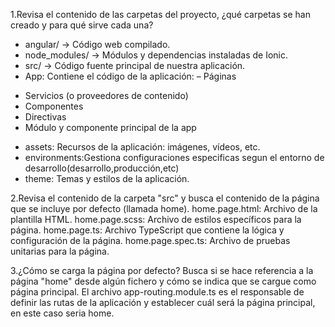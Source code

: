1.Revisa el contenido de las carpetas del proyecto, ¿qué carpetas se han creado y para qué sirve cada una?

*  angular/  → Código web compilado.
*  node_modules/ → Módulos y dependencias instaladas de Ionic.
*  src/ → Código fuente principal de nuestra aplicación.
* App: Contiene el código de la aplicación:
 – Páginas
 - Servicios (o proveedores de contenido)
 - Componentes
 - Directivas
 - Módulo y componente principal de la app
 * assets: Recursos de la aplicación: imágenes, vídeos, etc.
 * environments:Gestiona configuraciones especificas segun el entorno de desarrollo(desarrollo,producción,etc)
 * theme:  Temas y estilos de la aplicación.


2.Revisa el contenido de la carpeta "src" y busca el contenido de la página que se incluye por defecto (llamada home).
home.page.html: Archivo de la plantilla HTML.
home.page.scss: Archivo de estilos específicos para la página.
home.page.ts: Archivo TypeScript que contiene la lógica y configuración de la página.
home.page.spec.ts: Archivo de pruebas unitarias para la página.

3.¿Cómo se carga la página por defecto? Busca si se hace referencia a la página "home" desde algún fichero y cómo se indica que se cargue como página principal.
El archivo app-routing.module.ts es el responsable de definir las rutas de la aplicación y establecer cuál será la página principal, en este caso seria home.
